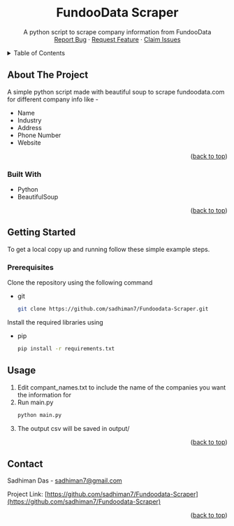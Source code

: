
<!-- PROJECT LOGO -->
<br />
<div align="center">

<h1 align="center">FundooData Scraper</h1>

  <p align="center">
    A python script to scrape company information from FundooData
    <br />
    <a href="https://github.com/sadhiman7/Fundoodata-Scraper/issues">Report Bug</a>
    ·
    <a href="https://github.com/sadhiman7/Fundoodata-Scraper/issues">Request Feature</a>
    ·
    <a href="https://github.com/sadhiman7/Fundoodata-Scraper/issues">Claim Issues</a>
  </p>
</div>



<!-- TABLE OF CONTENTS -->
<details>
  <summary>Table of Contents</summary>
  <ol>
    <li>
      <a href="#about-the-project">About The Project</a>
      <ul>
        <li><a href="#built-with">Built With</a></li>
      </ul>
    </li>
    <li>
      <a href="#getting-started">Getting Started</a>
    </li>
    <li><a href="#usage">Usage</a></li>
    <li><a href="#contact">Contact</a></li>
  </ol>
</details>



<!-- ABOUT THE PROJECT -->
## About The Project


A simple python script made with beautiful soup to scrape fundoodata.com for different company info like - 
- Name
- Industry
- Address
- Phone Number
- Website

<p align="right">(<a href="#readme-top">back to top</a>)</p>



### Built With

* Python
* BeautifulSoup
<p align="right">(<a href="#readme-top">back to top</a>)</p>



<!-- GETTING STARTED -->
## Getting Started

To get a local copy up and running follow these simple example steps.

### Prerequisites

Clone the repository using the following command
* git
  ```sh
  git clone https://github.com/sadhiman7/Fundoodata-Scraper.git
  ```

Install the required libraries using 
* pip
  ```sh
  pip install -r requirements.txt
  ```

## Usage

1. Edit compant_names.txt to include the name of the companies you want the information for
2. Run main.py
   ```sh
   python main.py
   ```
3. The output csv will be saved in output/

<p align="right">(<a href="#readme-top">back to top</a>)</p>


<!-- CONTACT -->
## Contact

Sadhiman Das - sadhiman7@gmail.com

Project Link: [https://github.com/sadhiman7/Fundoodata-Scraper](https://github.com/sadhiman7/Fundoodata-Scraper)

<p align="right">(<a href="#readme-top">back to top</a>)</p>

